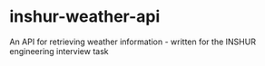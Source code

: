 # inshur-weather-api
An API for retrieving weather information - written for the INSHUR engineering interview task
